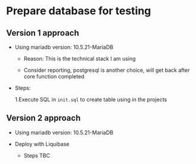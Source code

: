 # Prepare database for testing 

## Version 1 approach

- Using mariadb version: 10.5.21-MariaDB

    - Reason: This is the technical stack I am using 

    - Consider reporting, postgresql is another choice, will get back after core function completed

- Steps:
    
    1.Execute SQL in ```init.sql``` to create table using in the projects

## Version 2 approach

- Using mariadb version: 10.5.21-MariaDB

- Deploy with Liquibase 

    - Steps TBC